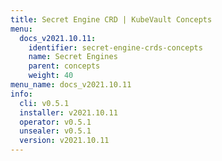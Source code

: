```yaml
---
title: Secret Engine CRD | KubeVault Concepts
menu:
  docs_v2021.10.11:
    identifier: secret-engine-crds-concepts
    name: Secret Engines
    parent: concepts
    weight: 40
menu_name: docs_v2021.10.11
info:
  cli: v0.5.1
  installer: v2021.10.11
  operator: v0.5.1
  unsealer: v0.5.1
  version: v2021.10.11
---
```


